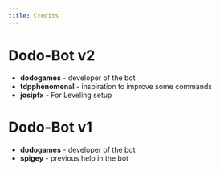 ```yaml
---
title: Credits
---
```


# Dodo-Bot v2
* **dodogames** - developer of the bot
* **tdpphenomenal** - inspiration to improve some commands
* **josipfx** - For Leveling setup

# Dodo-Bot v1
* **dodogames** - developer of the bot
* **spigey** - previous help in the bot